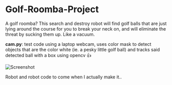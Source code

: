 # Golf-Roomba-Project
A golf roomba? This search and destroy robot will find golf balls that are just lying around the course for you to break your neck on, and will eliminate the threat by sucking them up. Like a vacuum.

**cam.py**: test code using a laptop webcam, uses color mask to detect objects that are the color white (ie. a pesky little golf ball) and tracks said detected ball with a box using opencv 👍

![Screenshot](IMG_4701.jpg)

Robot and robot code to come when I actually make it..
